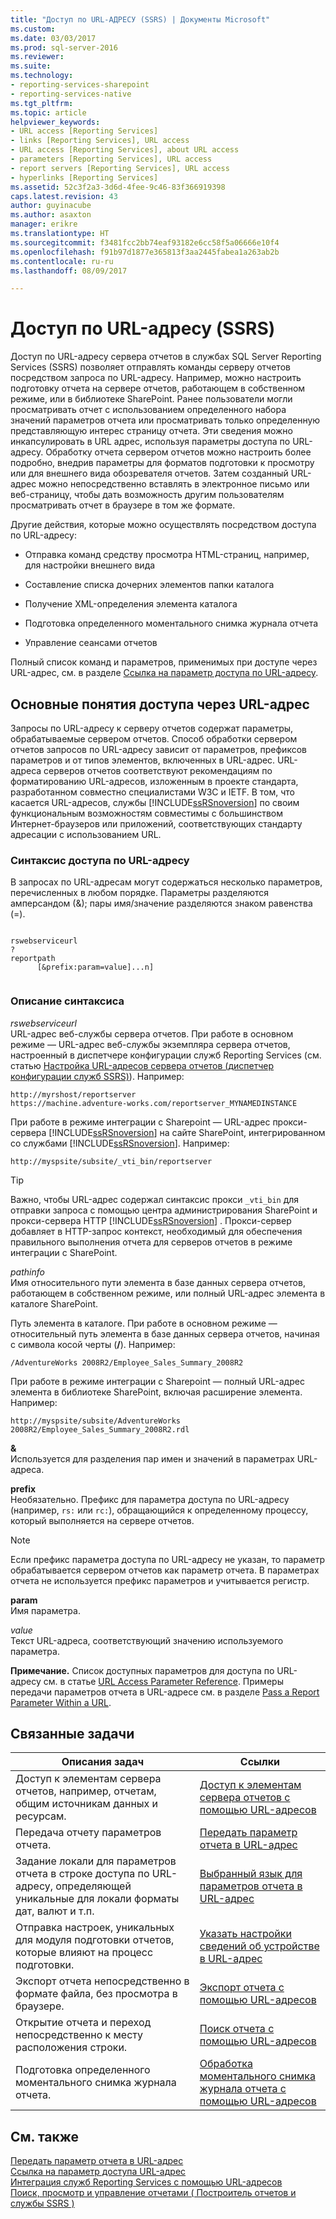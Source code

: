 ```yaml
---
title: "Доступ по URL-АДРЕСУ (SSRS) | Документы Microsoft"
ms.custom: 
ms.date: 03/03/2017
ms.prod: sql-server-2016
ms.reviewer: 
ms.suite: 
ms.technology:
- reporting-services-sharepoint
- reporting-services-native
ms.tgt_pltfrm: 
ms.topic: article
helpviewer_keywords:
- URL access [Reporting Services]
- links [Reporting Services], URL access
- URL access [Reporting Services], about URL access
- parameters [Reporting Services], URL access
- report servers [Reporting Services], URL access
- hyperlinks [Reporting Services]
ms.assetid: 52c3f2a3-3d6d-4fee-9c46-83f366919398
caps.latest.revision: 43
author: guyinacube
ms.author: asaxton
manager: erikre
ms.translationtype: HT
ms.sourcegitcommit: f3481fcc2bb74eaf93182e6cc58f5a06666e10f4
ms.openlocfilehash: f91b97d1877e365813f3aa2445fabea1a263ab2b
ms.contentlocale: ru-ru
ms.lasthandoff: 08/09/2017

---
```

# <a name="url-access-ssrs"></a>Доступ по URL-адресу (SSRS)
  Доступ по URL-адресу сервера отчетов в службах SQL Server Reporting Services (SSRS) позволяет отправлять команды серверу отчетов посредством запроса по URL-адресу. Например, можно настроить подготовку отчета на сервере отчетов, работающем в собственном режиме, или в библиотеке SharePoint. Ранее пользователи могли просматривать отчет с использованием определенного набора значений параметров отчета или просматривать только определенную представляющую интерес страницу отчета. Эти сведения можно инкапсулировать в URL адрес, используя параметры доступа по URL-адресу. Обработку отчета сервером отчетов можно настроить более подробно, внедрив параметры для форматов подготовки к просмотру или для внешнего вида обозревателя отчетов. Затем созданный URL-адрес можно непосредственно вставлять в электронное письмо или веб-страницу, чтобы дать возможность другим пользователям просматривать отчет в браузере в том же формате.  
  
 Другие действия, которые можно осуществлять посредством доступа по URL-адресу:  
  
-   Отправка команд средству просмотра HTML-страниц, например, для настройки внешнего вида  
  
-   Составление списка дочерних элементов папки каталога  
  
-   Получение XML-определения элемента каталога  
  
-   Подготовка определенного моментального снимка журнала отчета  
  
-   Управление сеансами отчетов  
  
 Полный список команд и параметров, применимых при доступе через URL-адрес, см. в разделе [Ссылка на параметр доступа по URL-адресу](../reporting-services/url-access-parameter-reference.md).  
  
## <a name="url-access-concepts"></a>Основные понятия доступа через URL-адрес  
 Запросы по URL-адресу к серверу отчетов содержат параметры, обрабатываемые сервером отчетов. Способ обработки сервером отчетов запросов по URL-адресу зависит от параметров, префиксов параметров и от типов элементов, включенных в URL-адрес. URL-адреса серверов отчетов соответствуют рекомендациям по форматированию URL-адресов, изложенным в проекте стандарта, разработанном совместно специалистами W3C и IETF. В том, что касается URL-адресов, службы [!INCLUDE[ssRSnoversion](../includes/ssrsnoversion-md.md)] по своим функциональным возможностям совместимы с большинством Интернет-браузеров или приложений, соответствующих стандарту адресации с использованием URL.  
  
### <a name="url-access-syntax"></a>Синтаксис доступа по URL-адресу  
 В запросах по URL-адресам могут содержаться несколько параметров, перечисленных в любом порядке. Параметры разделяются амперсандом (&); пары имя/значение разделяются знаком равенства (=).  
  
```  
  
rswebserviceurl  
?  
reportpath  
      [&prefix:param=value]...n]  
  
```  
  
### <a name="syntax-description"></a>Описание синтаксиса  
 *rswebserviceurl*  
 URL-адрес веб-службы сервера отчетов. При работе в основном режиме — URL-адрес веб-службы экземпляра сервера отчетов, настроенный в диспетчере конфигурации служб Reporting Services (см. статью [Настройка URL-адресов сервера отчетов (диспетчер конфигурации служб SSRS)](../reporting-services/install-windows/configure-report-server-urls-ssrs-configuration-manager.md)). Например:  
  
```  
http://myrshost/reportserver  
https://machine.adventure-works.com/reportserver_MYNAMEDINSTANCE  
```  
  
 При работе в режиме интеграции с Sharepoint — URL-адрес прокси-сервера [!INCLUDE[ssRSnoversion](../includes/ssrsnoversion-md.md)] на сайте SharePoint, интегрированном со службами [!INCLUDE[ssRSnoversion](../includes/ssrsnoversion-md.md)]. Например:  
  
```  
http://myspsite/subsite/_vti_bin/reportserver  
```  
  
> [!TIP]  
>  Важно, чтобы URL-адрес содержал синтаксис прокси `_vti_bin` для отправки запроса с помощью центра администрирования SharePoint и прокси-сервера HTTP [!INCLUDE[ssRSnoversion](../includes/ssrsnoversion-md.md)] . Прокси-сервер добавляет в HTTP-запрос контекст, необходимый для обеспечения правильного выполнения отчета для серверов отчетов в режиме интеграции с SharePoint.  
  
 *pathinfo*  
 Имя относительного пути элемента в базе данных сервера отчетов, работающем в собственном режиме, или полный URL-адрес элемента в каталоге SharePoint.  
  
 Путь элемента в каталоге. При работе в основном режиме — относительный путь элемента в базе данных сервера отчетов, начиная с символа косой черты (**/**). Например:  
  
```  
/AdventureWorks 2008R2/Employee_Sales_Summary_2008R2  
```  
  
 При работе в режиме интеграции с Sharepoint — полный URL-адрес элемента в библиотеке SharePoint, включая расширение элемента. Например:  
  
```  
http://myspsite/subsite/AdventureWorks 2008R2/Employee_Sales_Summary_2008R2.rdl  
```  
  
 **&**  
 Используется для разделения пар имен и значений в параметрах URL-адреса.  
  
 **prefix**  
 Необязательно. Префикс для параметра доступа по URL-адресу (например, `rs:` или `rc:`), обращающийся к определенному процессу, который выполняется на сервере отчетов.  
  
> [!NOTE]  
>  Если префикс параметра доступа по URL-адресу не указан, то параметр обрабатывается сервером отчетов как параметр отчета. В параметрах отчета не используется префикс параметров и учитывается регистр.  
  
 **param**  
 Имя параметра.  
  
 *value*  
 Текст URL-адреса, соответствующий значению используемого параметра.  
  
 **Примечание.** Список доступных параметров для доступа по URL-адресу см. в статье [URL Access Parameter Reference](../reporting-services/url-access-parameter-reference.md). Примеры передачи параметров отчета в URL-адресе см. в разделе [Pass a Report Parameter Within a URL](../reporting-services/pass-a-report-parameter-within-a-url.md).  
  
## <a name="related-tasks"></a>Связанные задачи  
  
|Описания задач|Ссылки|  
|-----------------------|-----------|  
|Доступ к элементам сервера отчетов, например, отчетам, общим источникам данных и ресурсам.|[Доступ к элементам сервера отчетов с помощью URL-адресов](../reporting-services/access-report-server-items-using-url-access.md)|  
|Передача отчету параметров отчета.|[Передать параметр отчета в URL-адрес](../reporting-services/pass-a-report-parameter-within-a-url.md)|  
|Задание локали для параметров отчета в строке доступа по URL-адресу, определяющей уникальные для локали форматы дат, валют и т.п.|[Выбранный язык для параметров отчета в URL-адрес](../reporting-services/set-the-language-for-report-parameters-in-a-url.md)|  
|Отправка настроек, уникальных для модуля подготовки отчетов, которые влияют на процесс подготовки.|[Указать настройки сведений об устройстве в URL-адрес](../reporting-services/specify-device-information-settings-in-a-url.md)|  
|Экспорт отчета непосредственно в формате файла, без просмотра в браузере.|[Экспорт отчета с помощью URL-адресов](../reporting-services/export-a-report-using-url-access.md)|  
|Открытие отчета и переход непосредственно к месту расположения строки.|[Поиск отчета с помощью URL-адресов](../reporting-services/search-a-report-using-url-access.md)|  
|Подготовка определенного моментального снимка журнала отчета.|[Обработка моментального снимка журнала отчета с помощью URL-адресов](../reporting-services/render-a-report-history-snapshot-using-url-access.md)|  
  
## <a name="see-also"></a>См. также  
 [Передать параметр отчета в URL-адрес](../reporting-services/pass-a-report-parameter-within-a-url.md)   
 [Ссылка на параметр доступа URL-адрес](../reporting-services/url-access-parameter-reference.md)   
 [Интеграция служб Reporting Services с помощью URL-адресов](../reporting-services/application-integration/integrating-reporting-services-using-url-access.md)   
 [Поиск, просмотр и управление отчетами &#40; Построитель отчетов и службы SSRS &#41;](../reporting-services/report-builder/finding-viewing-and-managing-reports-report-builder-and-ssrs.md)  
  
  
